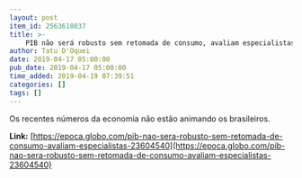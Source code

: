 ```yaml
---
layout: post
item_id: 2563618037
title: >-
    PIB não será robusto sem retomada de consumo, avaliam especialistas
author: Tatu D'Oquei
date: 2019-04-17 05:00:00
pub_date: 2019-04-17 05:00:00
time_added: 2019-04-19 07:39:51
categories: []
tags: []
---
```


Os recentes números da economia não estão animando os brasileiros.

**Link:** [https://epoca.globo.com/pib-nao-sera-robusto-sem-retomada-de-consumo-avaliam-especialistas-23604540](https://epoca.globo.com/pib-nao-sera-robusto-sem-retomada-de-consumo-avaliam-especialistas-23604540)

